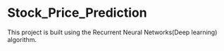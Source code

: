 # Stock_Price_Prediction
This project is built using the Recurrent Neural Networks(Deep learning) algorithm. 
